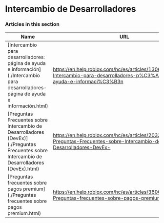 # Intercambio de Desarrolladores  
### Articles in this section
Name|URL
-|-
[Intercambio para desarrolladores: página de ayuda e información](./Intercambio para desarrolladores- página de ayuda e información.html) |https://en.help.roblox.com/hc/es/articles/13061189551124-Intercambio-para-desarrolladores-p%C3%A1gina-de-ayuda-e-informaci%C3%B3n
[Preguntas Frecuentes sobre Intercambio de Desarrolladores (DevEx)](./Preguntas Frecuentes sobre Intercambio de Desarrolladores (DevEx).html) |https://en.help.roblox.com/hc/es/articles/203314100-Preguntas-Frecuentes-sobre-Intercambio-de-Desarrolladores-DevEx-
[Preguntas frecuentes sobre pagos premium](./Preguntas frecuentes sobre pagos premium.html) |https://en.help.roblox.com/hc/es/articles/360039178532-Preguntas-frecuentes-sobre-pagos-premium